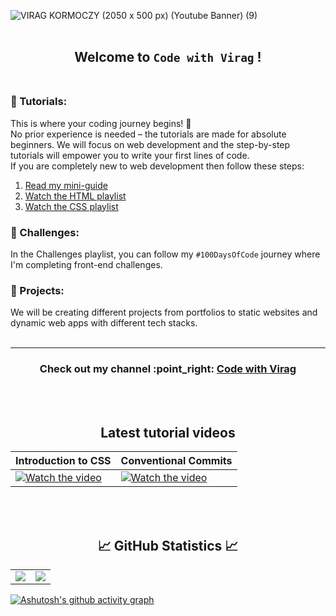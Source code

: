 ![VIRAG KORMOCZY (2050 x 500 px) (Youtube Banner) (9)](https://github.com/virag-ky/virag-ky/assets/79658534/4cbbc0f9-0ceb-4e81-b051-e27eab4a4585)
<br>
<br>
<h2 align="center"> 
Welcome to <code>Code with Virag</code> ! 
 <br>
 <br>
 
### 📌 Tutorials:
This is where your coding journey begins! 🚀
<br>
No prior experience is needed – the tutorials are made for absolute beginners. We will focus on web development and the step-by-step tutorials will empower you to write your first lines of code. 
<br>
If you are completely new to web development then follow these steps:
1. [Read my mini-guide](https://github.com/virag-ky/Start-Here)
2. [Watch the HTML playlist](https://www.youtube.com/watch?v=q989wUBLq-4&list=PLjMZRyJvyMLbzGsCNex6OsrjjzlsGXVb8)
3. [Watch the CSS playlist](https://www.youtube.com/watch?v=2yyTcoW2Lc8&list=PLjMZRyJvyMLbjAC1Q1U9UF6V45ym9TbDW)
### 📌 Challenges:
In the Challenges playlist, you can follow my <code>#100DaysOfCode</code> journey where I'm completing front-end challenges.
### 📌 Projects:
We will be creating different projects from portfolios to static websites and dynamic web apps with different tech stacks.
<br>
<br>
<hr>
</h2>
<h3 align="center">Check out my channel :point_right: <a href="https://www.youtube.com/@virag-ky">Code with Virag</a> </h3>
<br>
<br>
<h2 align="center">Latest tutorial videos</h2>

| Introduction to CSS | Conventional Commits | 
 |---|---|
| [![Watch the video](https://img.youtube.com/vi/2yyTcoW2Lc8/hqdefault.jpg)](https://www.youtube.com/embed/2yyTcoW2Lc8) | [![Watch the video](https://img.youtube.com/vi/4e5iIjnBdug/hqdefault.jpg)](https://www.youtube.com/embed/4e5iIjnBdug) | 
 
<br>
<br>
<h2 align="center">
 📈 GitHub Statistics 📈
</h2>
<div><table><tr><td width="50%"><img src="https://github-readme-stats.vercel.app/api?username=virag-ky&show_icons=true&include_all_commits=true&hide_border=true&title_color=8c52ff&icon_color=a75ebc&text_color=fff&bg_color=150034"></td><td width="50%"><img src="https://github-readme-streak-stats.herokuapp.com?user=virag-ky&hide_border=true&ring=8c52ff&sideNums=fff&stroke=fff&background=150034&sideLabels=a75ebc&dates=8c52ff&fire=a75ebc&currStreakLabel=a75ebc&currStreakNum=fff&date_format=M%20j%5B%2C%20Y%5D"></td></tr></table></div>


[![Ashutosh's github activity graph](https://github-readme-activity-graph.vercel.app/graph?username=virag-ky&bg_color=150034&color=a75ebc&line=8c52ff&point=fff&area=true&hide_border=true)](https://github.com/ashutosh00710/github-readme-activity-graph)

